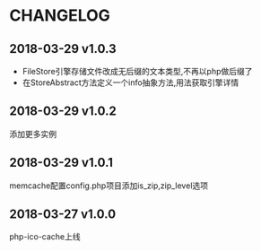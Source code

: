 CHANGELOG
=========

2018-03-29 v1.0.3
------------------
- FileStore引擎存储文件改成无后缀的文本类型,不再以php做后缀了
- 在StoreAbstract方法定义一个info抽象方法,用法获取引擎详情

2018-03-29 v1.0.2
------------------
添加更多实例

2018-03-29 v1.0.1
------------------
memcache配置config.php项目添加is_zip,zip_level选项

2018-03-27 v1.0.0
------------------
php-ico-cache上线